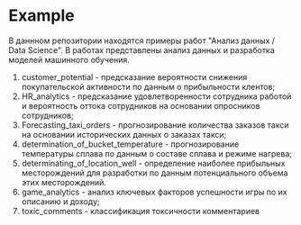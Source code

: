 # Example
В даннном репозитории находятся примеры работ "Анализ данных / Data Science".
В работах представлены анализ данных и разработка моделей машинного обучения.
1) customer_potential - предсказание вероятности снижения покупательской активности по данным о прибыльности клентов;
2) HR_analytics - предсказание удовлетворенности сотрудника работой и вероятность оттока сотрудников на основании опросников сотрудников;
3) Forecasting_taxi_orders - прогнозирование количества заказов такси на основании исторических данных о заказах такси;
4) determination_of_bucket_temperature - прогнозирование температуры сплава по данным о составе сплава и режиме нагрева;
5) determinating_of_location_well - определение наиболее прибыльных месторождений для разработки по данным потенциального объема этих месторождений.
6) game_analytics - анализ ключевых факторов успешности игры по их описанию и доходу;
7) toxic_comments - классификация токсичности комментариев
